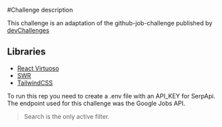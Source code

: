 #Challenge description

This challenge is an adaptation of the github-job-challenge published by [devChallenges](https://devchallenges.io/)

## Libraries

- [React Virtuoso](https://virtuoso.dev/)
- [SWR](https://swr.vercel.app/)
- [TailwindCSS](https://tailwindcss.com/)

To run this rep you need to create a .env file with an API_KEY for SerpApi. The endpoint used for this challenge was the Google Jobs API.

> Search is the only active filter.
